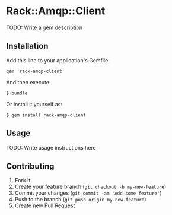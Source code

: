 # Rack::Amqp::Client

TODO: Write a gem description

## Installation

Add this line to your application's Gemfile:

    gem 'rack-amqp-client'

And then execute:

    $ bundle

Or install it yourself as:

    $ gem install rack-amqp-client

## Usage

TODO: Write usage instructions here

## Contributing

1. Fork it
2. Create your feature branch (`git checkout -b my-new-feature`)
3. Commit your changes (`git commit -am 'Add some feature'`)
4. Push to the branch (`git push origin my-new-feature`)
5. Create new Pull Request
